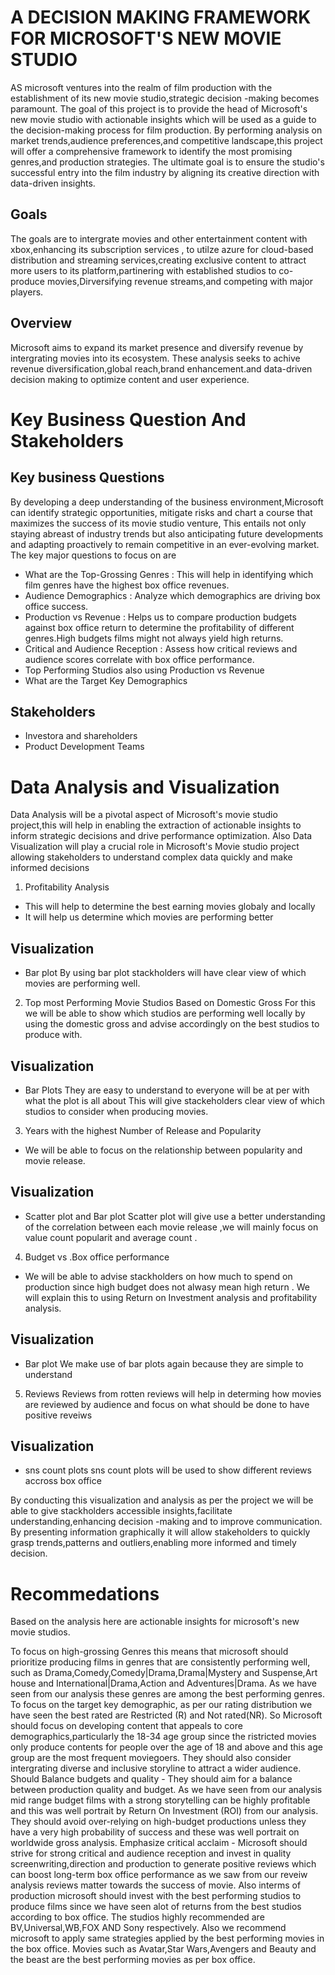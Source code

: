 # A DECISION MAKING FRAMEWORK FOR MICROSOFT'S NEW MOVIE STUDIO
AS microsoft ventures into the realm of film production with the establishment of its new movie studio,strategic decision -making becomes paramount. The goal of this project is to provide the head of Microsoft's new movie studio with actionable insights which will be used as a guide to the decision-making process for film production. By performing analysis on market trends,audience preferences,and competitive landscape,this project will offer a comprehensive framework to identify the most promising genres,and production strategies. The ultimate goal is to ensure the studio's successful entry into the film industry by aligning its creative direction with data-driven insights.
## Goals
The goals are to intergrate movies and other entertainment content with xbox,enhancing its subscription services , to utilze azure for cloud-based distribution and streaming services,creating exclusive content to attract more users to its platform,partinering with established studios to co-produce movies,Dirversifying revenue streams,and competing with major players.
## Overview
Microsoft aims to expand its market presence and diversify revenue by intergrating movies into its ecosystem. These analysis seeks to achive revenue diversification,global reach,brand enhancement.and data-driven decision making to optimize content and user experience.
# Key Business Question And Stakeholders
## Key business Questions
By developing a deep understanding of the business environment,Microsoft can identify strategic opportunities, mitigate risks and chart a course that maximizes the success of its movie studio venture, This entails not only staying abreast of industry trends but also anticipating future developments and adapting proactively to remain competitive in an ever-evolving market. The key major questions to focus on are
- What are the Top-Grossing Genres : This will help in identifying which film genres have the highest box office revenues.
- Audience Demographics : Analyze which demographics are driving box office success.
- Production vs Revenue : Helps us to compare production budgets against box office return to determine the profitability of different genres.High budgets films might not always yield high returns.
- Critical and Audience Reception : Assess how critical reviews and audience scores correlate with box office performance.
- Top Performing Studios also using Production vs Revenue
- What are the Target Key Demographics
## Stakeholders
- Investora and shareholders
- Product Development Teams
# Data Analysis and Visualization
Data Analysis will be a pivotal aspect of Microsoft's movie studio project,this will help in enabling the extraction of actionable insights to inform strategic decisions and drive performance optimization. Also Data Visualization will play a crucial role in Microsoft's Movie studio project allowing stakeholders to understand complex data quickly and make informed decisions
1. Profitability Analysis
- This will help to determine the best earning movies globaly and locally
- It will help us determine which movies are performing better
## Visualization
- Bar plot
By using bar plot stackholders will have clear view of which movies are performing well.

2. Top most Performing Movie Studios Based on Domestic Gross 
For this we will be able to show which studios are performing well locally by using the domestic gross and advise accordingly on the best studios to produce with.
## Visualization
- Bar Plots
They are easy to understand to everyone will be at per with what the plot is all about 
This will give stackeholders clear view of which studios to consider when producing movies.
3. Years with the highest Number of Release and Popularity
- We will be able to focus on the relationship between popularity and movie release.
## Visualization
- Scatter plot and Bar plot
Scatter plot will give use a better understanding of the correlation between each movie release ,we will mainly focus on value count popularit and average count .

4. Budget vs .Box office performance
- We will be able to advise stackholders on how much to spend on production since high budget does not alwasy mean high return . We will explain this to using Return on Investment analysis and profitability analysis.
## Visualization
- Bar plot
We make use of bar plots again because they are simple to understand
5. Reviews
 Reviews from rotten reviews will help in determing how movies are reviewed by audience and focus on what should be done to have positive reveiws
## Visualization 
- sns count plots
sns count plots will be used to show different reviews accross box office

By conducting this visualization and analysis as per the project we will be able to give stackholders accessible insights,facilitate understanding,enhancing decision -making and to improve communication. By presenting information graphically it will allow stakeholders to quickly grasp trends,patterns and outliers,enabling more informed and timely decision.
# Recommedations
Based on the analysis here are actionable insights for microsoft's new movie studios.

To focus on high-grossing Genres this means that microsoft should prioritize producing films in genres that are consistently performing well, such as Drama,Comedy,Comedy|Drama,Drama|Mystery and Suspense,Art house and International|Drama,Action and Adventures|Drama. As we have seen from our analysis these genres are among the best performing genres.
To focus on the target key demographic, as per our rating distribution we have seen the best rated are Restricted (R) and Not rated(NR). So Microsoft should focus on developing content that appeals to core demographics,particularly the 18-34 age group since the ristricted movies only produce contents for people over the age of 18 and above and this age group are the most frequent moviegoers. They should also consider intergrating diverse and inclusive storyline to attract a wider audience.
Should Balance budgets and quality - They should aim for a balance between production quality and budget. As we have seen from our analysis mid range budget films with a strong storytelling can be highly profitable and this was well portrait by Return On Investment (ROI) from our analysis. They should avoid over-relying on high-budget productions unless they have a very high probability of success and these was well portrait on worldwide gross analysis.
Emphasize critical acclaim - Microsoft should strive for strong critical and audience reception and invest in quality screenwriting,direction and production to generate positive reviews which can boost long-term box office performance as we saw from our reveiw analysis reviews matter towards the success of movie.
Also interms of production microsoft should invest with the best performing studios to produce films since we have seen alot of returns from the best studios according to box office. The studios highly recommended are BV,Universal,WB,FOX AND Sony respectively.
Also we recommend microsoft to apply same strategies applied by the best performing movies in the box office. Movies such as Avatar,Star Wars,Avengers and Beauty and the beast are the best performing movies as per box office.